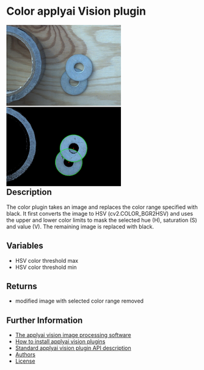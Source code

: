# Color applyai Vision plugin

<div style="float:left;">
<img src="./example_in.jpg" width="300" alt="Input image">
<img src="./example_out.jpg" width="300" alt="output image" >
</div>

## Description
The color plugin takes an image and replaces the color range specified with black. It first converts the image to HSV (cv2.COLOR_BGR2HSV) and uses the upper and lower color limits to mask the selected hue (H), saturation (S) and value (V). The remaining image is replaced with black.

## Variables
- HSV color threshold max
- HSV color threshold min

## Returns
- modified image with selected color range removed

## Further Information
- [The applyai vision image processing software](../README.md)
- [How to install applyai vision plugins](../plugin-installation.md)
- [Standard applyai vision plugin API description](../plugin-standard-api.md)
- [Authors](../Authors.md)
- [License](../License.md)


